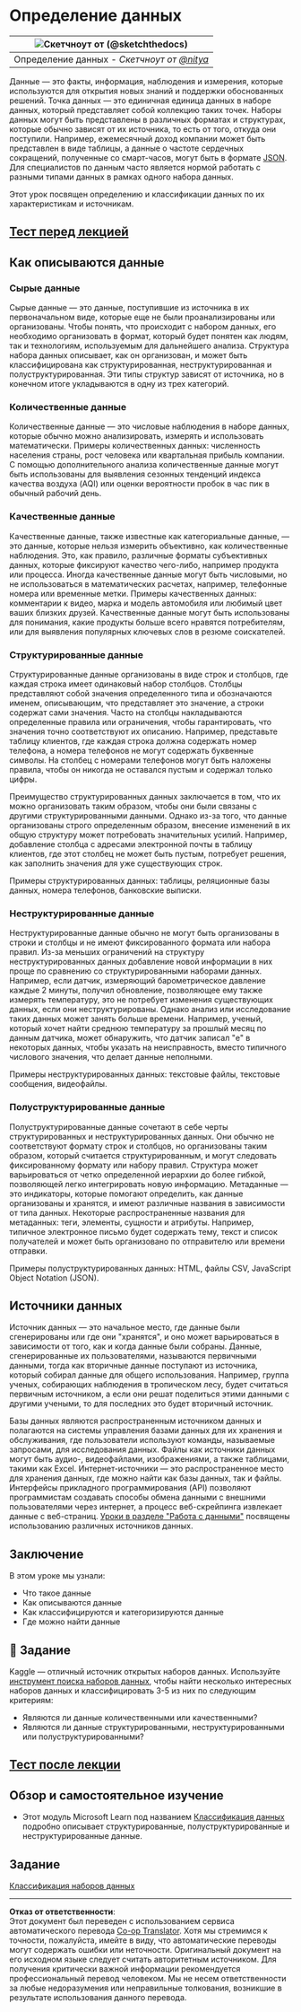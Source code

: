<!--
CO_OP_TRANSLATOR_METADATA:
{
  "original_hash": "356d12cffc3125db133a2d27b827a745",
  "translation_date": "2025-08-27T09:05:21+00:00",
  "source_file": "1-Introduction/03-defining-data/README.md",
  "language_code": "ru"
}
-->
# Определение данных

|![ Скетчноут от [(@sketchthedocs)](https://sketchthedocs.dev) ](../../sketchnotes/03-DefiningData.png)|
|:---:|
|Определение данных - _Скетчноут от [@nitya](https://twitter.com/nitya)_ |

Данные — это факты, информация, наблюдения и измерения, которые используются для открытия новых знаний и поддержки обоснованных решений. Точка данных — это единичная единица данных в наборе данных, который представляет собой коллекцию таких точек. Наборы данных могут быть представлены в различных форматах и структурах, которые обычно зависят от их источника, то есть от того, откуда они поступили. Например, ежемесячный доход компании может быть представлен в виде таблицы, а данные о частоте сердечных сокращений, полученные со смарт-часов, могут быть в формате [JSON](https://stackoverflow.com/a/383699). Для специалистов по данным часто является нормой работать с разными типами данных в рамках одного набора данных.

Этот урок посвящен определению и классификации данных по их характеристикам и источникам.

## [Тест перед лекцией](https://purple-hill-04aebfb03.1.azurestaticapps.net/quiz/4)
## Как описываются данные

### Сырые данные
Сырые данные — это данные, поступившие из источника в их первоначальном виде, которые еще не были проанализированы или организованы. Чтобы понять, что происходит с набором данных, его необходимо организовать в формат, который будет понятен как людям, так и технологиям, используемым для дальнейшего анализа. Структура набора данных описывает, как он организован, и может быть классифицирована как структурированная, неструктурированная и полуструктурированная. Эти типы структур зависят от источника, но в конечном итоге укладываются в одну из трех категорий.

### Количественные данные
Количественные данные — это числовые наблюдения в наборе данных, которые обычно можно анализировать, измерять и использовать математически. Примеры количественных данных: численность населения страны, рост человека или квартальная прибыль компании. С помощью дополнительного анализа количественные данные могут быть использованы для выявления сезонных тенденций индекса качества воздуха (AQI) или оценки вероятности пробок в час пик в обычный рабочий день.

### Качественные данные
Качественные данные, также известные как категориальные данные, — это данные, которые нельзя измерить объективно, как количественные наблюдения. Это, как правило, различные форматы субъективных данных, которые фиксируют качество чего-либо, например продукта или процесса. Иногда качественные данные могут быть числовыми, но не использоваться в математических расчетах, например, телефонные номера или временные метки. Примеры качественных данных: комментарии к видео, марка и модель автомобиля или любимый цвет ваших близких друзей. Качественные данные могут быть использованы для понимания, какие продукты больше всего нравятся потребителям, или для выявления популярных ключевых слов в резюме соискателей.

### Структурированные данные
Структурированные данные организованы в виде строк и столбцов, где каждая строка имеет одинаковый набор столбцов. Столбцы представляют собой значения определенного типа и обозначаются именем, описывающим, что представляет это значение, а строки содержат сами значения. Часто на столбцы накладываются определенные правила или ограничения, чтобы гарантировать, что значения точно соответствуют их описанию. Например, представьте таблицу клиентов, где каждая строка должна содержать номер телефона, а номера телефонов не могут содержать буквенные символы. На столбец с номерами телефонов могут быть наложены правила, чтобы он никогда не оставался пустым и содержал только цифры.

Преимущество структурированных данных заключается в том, что их можно организовать таким образом, чтобы они были связаны с другими структурированными данными. Однако из-за того, что данные организованы строго определенным образом, внесение изменений в их общую структуру может потребовать значительных усилий. Например, добавление столбца с адресами электронной почты в таблицу клиентов, где этот столбец не может быть пустым, потребует решения, как заполнить значения для уже существующих строк.

Примеры структурированных данных: таблицы, реляционные базы данных, номера телефонов, банковские выписки.

### Неструктурированные данные
Неструктурированные данные обычно не могут быть организованы в строки и столбцы и не имеют фиксированного формата или набора правил. Из-за меньших ограничений на структуру неструктурированных данных добавление новой информации в них проще по сравнению со структурированными наборами данных. Например, если датчик, измеряющий барометрическое давление каждые 2 минуты, получил обновление, позволяющее ему также измерять температуру, это не потребует изменения существующих данных, если они неструктурированы. Однако анализ или исследование таких данных может занять больше времени. Например, ученый, который хочет найти среднюю температуру за прошлый месяц по данным датчика, может обнаружить, что датчик записал "e" в некоторых данных, чтобы указать на неисправность, вместо типичного числового значения, что делает данные неполными.

Примеры неструктурированных данных: текстовые файлы, текстовые сообщения, видеофайлы.

### Полуструктурированные данные
Полуструктурированные данные сочетают в себе черты структурированных и неструктурированных данных. Они обычно не соответствуют формату строк и столбцов, но организованы таким образом, который считается структурированным, и могут следовать фиксированному формату или набору правил. Структура может варьироваться от четко определенной иерархии до более гибкой, позволяющей легко интегрировать новую информацию. Метаданные — это индикаторы, которые помогают определить, как данные организованы и хранятся, и имеют различные названия в зависимости от типа данных. Некоторые распространенные названия для метаданных: теги, элементы, сущности и атрибуты. Например, типичное электронное письмо будет содержать тему, текст и список получателей и может быть организовано по отправителю или времени отправки.

Примеры полуструктурированных данных: HTML, файлы CSV, JavaScript Object Notation (JSON).

## Источники данных

Источник данных — это начальное место, где данные были сгенерированы или где они "хранятся", и оно может варьироваться в зависимости от того, как и когда данные были собраны. Данные, сгенерированные их пользователями, называются первичными данными, тогда как вторичные данные поступают из источника, который собирал данные для общего использования. Например, группа ученых, собирающих наблюдения в тропическом лесу, будет считаться первичным источником, а если они решат поделиться этими данными с другими учеными, то для последних это будет вторичный источник.

Базы данных являются распространенным источником данных и полагаются на системы управления базами данных для их хранения и обслуживания, где пользователи используют команды, называемые запросами, для исследования данных. Файлы как источники данных могут быть аудио-, видеофайлами, изображениями, а также таблицами, такими как Excel. Интернет-источники — это распространенное место для хранения данных, где можно найти как базы данных, так и файлы. Интерфейсы прикладного программирования (API) позволяют программистам создавать способы обмена данными с внешними пользователями через интернет, а процесс веб-скрейпинга извлекает данные с веб-страниц. [Уроки в разделе "Работа с данными"](../../../../../../../../../2-Working-With-Data) посвящены использованию различных источников данных.

## Заключение

В этом уроке мы узнали:

- Что такое данные
- Как описываются данные
- Как классифицируются и категоризируются данные
- Где можно найти данные

## 🚀 Задание

Kaggle — отличный источник открытых наборов данных. Используйте [инструмент поиска наборов данных](https://www.kaggle.com/datasets), чтобы найти несколько интересных наборов данных и классифицировать 3-5 из них по следующим критериям:

- Являются ли данные количественными или качественными?
- Являются ли данные структурированными, неструктурированными или полуструктурированными?

## [Тест после лекции](https://purple-hill-04aebfb03.1.azurestaticapps.net/quiz/5)

## Обзор и самостоятельное изучение

- Этот модуль Microsoft Learn под названием [Классификация данных](https://docs.microsoft.com/en-us/learn/modules/choose-storage-approach-in-azure/2-classify-data) подробно описывает структурированные, полуструктурированные и неструктурированные данные.

## Задание

[Классификация наборов данных](assignment.md)

---

**Отказ от ответственности**:  
Этот документ был переведен с использованием сервиса автоматического перевода [Co-op Translator](https://github.com/Azure/co-op-translator). Хотя мы стремимся к точности, пожалуйста, имейте в виду, что автоматические переводы могут содержать ошибки или неточности. Оригинальный документ на его исходном языке следует считать авторитетным источником. Для получения критически важной информации рекомендуется профессиональный перевод человеком. Мы не несем ответственности за любые недоразумения или неправильные толкования, возникшие в результате использования данного перевода.